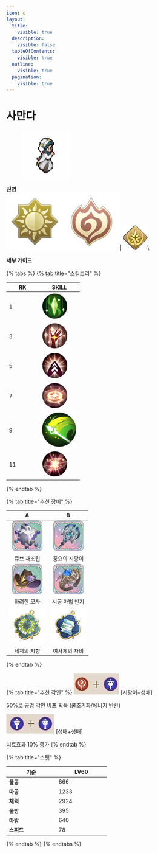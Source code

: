 ```yaml
---
icon: c
layout:
  title:
    visible: true
  description:
    visible: false
  tableOfContents:
    visible: true
  outline:
    visible: true
  pagination:
    visible: true
---
```


# 사만다

<div align="left">

<figure><img src="../../.gitbook/assets/26.png" alt=""><figcaption></figcaption></figure>

</div>

**진영**\
<img src="../../.gitbook/assets/1 (6).webp" alt="" data-size="line"><img src="../../.gitbook/assets/unittag_thebombing-150x150.webp" alt="" data-size="line">| <img src="../../.gitbook/assets/감시자.webp" alt="" data-size="line">\


**세부 가이드**

{% tabs %}
{% tab title="스킬트리" %}
<table><thead><tr><th width="72">RK</th><th width="94">SKILL</th></tr></thead><tbody><tr><td>1</td><td><img src="../../.gitbook/assets/1 (18).png" alt="" data-size="original"></td></tr><tr><td>3</td><td><img src="../../.gitbook/assets/2 (18).png" alt=""></td></tr><tr><td>5</td><td><img src="../../.gitbook/assets/3 (19).png" alt=""></td></tr><tr><td>7</td><td><img src="../../.gitbook/assets/4 (16).png" alt=""></td></tr><tr><td>9</td><td><img src="../../.gitbook/assets/5.PNG" alt=""></td></tr><tr><td>11</td><td><img src="../../.gitbook/assets/6 (15).png" alt=""></td></tr></tbody></table>
{% endtab %}

{% tab title="추천 장비" %}
<table><thead><tr><th width="96" align="center">A</th><th width="93" align="center">B</th></tr></thead><tbody><tr><td align="center"><img src="../../.gitbook/assets/80px-重組魔方.png" alt=""></td><td align="center"><img src="../../.gitbook/assets/80px-豐饒法杖 (1).png" alt=""></td></tr><tr><td align="center">큐브 재조립</td><td align="center">풍요의 지팡이</td></tr><tr><td align="center"><img src="../../.gitbook/assets/16.png" alt=""></td><td align="center"><img src="../../.gitbook/assets/6 (16).png" alt=""></td></tr><tr><td align="center">화려한 모자</td><td align="center">시공 마법 반지</td></tr><tr><td align="center"><img src="../../.gitbook/assets/charm_world.png" alt="" data-size="original"></td><td align="center"><img src="../../.gitbook/assets/charm_highpriestess.png" alt=""></td></tr><tr><td align="center">세계의 지향</td><td align="center">여사제의 자비</td></tr></tbody></table>


{% endtab %}

{% tab title="추천 각인" %}
<img src="../../.gitbook/assets/2-1.png" alt="" data-size="line"> \[지팡이+성배]&#x20;

50%로 공명 각인 버프 획득 (쿨초기화/에너지 반환)

<img src="../../.gitbook/assets/2-2.png" alt="" data-size="line"> \[성배+성배]&#x20;

치료효과 10% 증가
{% endtab %}

{% tab title="스탯" %}
<table><thead><tr><th width="117">기준</th><th width="120">LV60</th></tr></thead><tbody><tr><td><strong>물공</strong></td><td>866</td></tr><tr><td><strong>마공</strong></td><td>1233</td></tr><tr><td><strong>체력</strong></td><td>2924</td></tr><tr><td><strong>물방</strong></td><td>395</td></tr><tr><td><strong>마방</strong></td><td>640</td></tr><tr><td><strong>스피드</strong></td><td>78</td></tr></tbody></table>
{% endtab %}
{% endtabs %}

